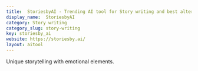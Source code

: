 ```yaml
---
title:  StoriesbyAI - Trending AI tool for Story writing and best alternatives
display_name:  StoriesbyAI
category: Story writing
category_slug: story-writing
key: storiesby_ai
website: https://storiesby.ai/
layout: aitool
---
```


Unique storytelling with emotional elements.
